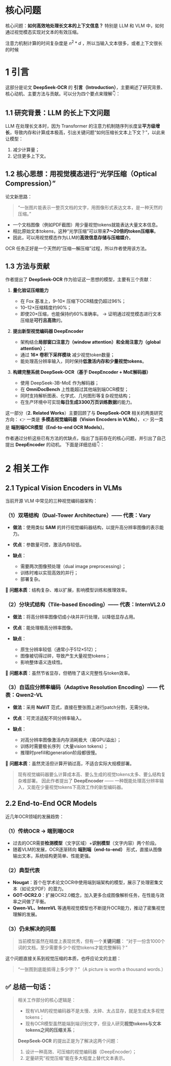 # 核心问题

核心问题：**如何高效地处理长文本的上下文信息？** 特别是 LLM 和 VLM 中，如何通过视觉模态实现对文本的有效压缩。

注意力机制计算的时间复杂度是 $n^2 * d$ ，所以当输入文本很多，或者上下文很长的时候

# 1 引言

这部分是论文 **DeepSeek-OCR** 的 **引言（Introduction）**，主要阐述了研究背景、核心动机、主要方法与贡献。可以分为四个要点来理解👇：

## 1.1 研究背景：LLM 的长上下文问题

LLM 在处理长文本时，因为 Transformer 的注意力机制随序列长度呈**平方级增长**，导致内存和计算成本极高，引出关键问题“如何压缩长文本上下文？”，以此来让模型：
1. 减少计算量；
2. 记住更多上下文。

## 1.2 核心思想：用视觉模态进行“光学压缩（Optical Compression）”

论文新思路：

> “一张图片能表示一整页文档的文字，用图像形式表达文本，是一种天然的压缩。”

* 一个文档图像（例如PDF截图）用少量视觉tokens就能表达大量文本信息。
* 相比原始文本tokens，这种“光学压缩”可以带来**7～20倍的token压缩率**。
* 因此，可以用视觉模态作为LLM的**高效信息存储与压缩媒介**。

OCR 任务正好是一个天然的“压缩—解压缩”过程，所以作者使用该方法。

## 1.3 方法与贡献

作者提出了 **DeepSeek-OCR** 作为验证这一思想的模型，主要有三个贡献：

1. **量化验证压缩能力**

   * 在 Fox 基准上，9–10× 压缩下OCR精度仍超过96%；
   * 10–12×压缩精度约90%；
   * 即使20×压缩，也能保持约60%准确率。
     → 证明通过视觉模态进行文本压缩是**可行且高效**的。

2. **提出新型视觉编码器 DeepEncoder**

   * 架构结合**局部窗口注意力（window attention）**和**全局注意力（global attention）**；
   * 通过 **16× 卷积下采样模块** 减少视觉token数量；
   * 能处理高分辨率输入，同时保持**低激活内存和少量视觉tokens**。

3. **构建完整系统 DeepSeek-OCR（基于 DeepEncoder + MoE解码器）**

   * 使用 DeepSeek-3B-MoE 作为解码器；
   * 在 **OmniDocBench** 上性能超过其他端到端OCR模型；
   * 同时支持解析图表、化学式、几何图形等复杂视觉结构；
   * 在生产环境中可实现**每日生成3300万页训练数据**的能力。

这一部分（**2. Related Works**）主要回顾了与 **DeepSeek-OCR** 相关的两类研究方向：
👉 一类是 **多模态视觉编码器（Vision Encoders in VLMs）**，
👉 另一类是 **端到端OCR模型（End-to-end OCR Models）**。

作者通过分析这些已有方法的优缺点，指出了当前存在的核心问题，并引出了自己提出 **DeepEncoder** 的动机。
下面是详细总结👇：

# 2 相关工作

## 2.1 Typical Vision Encoders in VLMs

当前开源 VLM 中常见的三种视觉编码器架构：

### （1）双塔结构（Dual-Tower Architecture）—— 代表：**Vary**

* **做法**：使用类似 **SAM** 的并行视觉编码器结构，以提升高分辨率图像的表示能力。
* **优点**：参数量可控，激活内存较低。
* **缺点**：

  * 需要两次图像预处理（dual image preprocessing）；
  * 训练时难以实现高效的并行；
  * 部署复杂。

🔹 **问题本质**：结构复杂、难以扩展，影响模型训练和推理效率。



### （2）分块式结构（Tile-based Encoding）—— 代表：**InternVL2.0**

* **做法**：将高分辨率图像切成小块并并行处理，以降低显存占用。
* **优点**：能处理极高分辨率图像。
* **缺点**：

  * 原生分辨率较低（通常小于512×512）；
  * 图像被切得过碎，导致产生大量视觉tokens；
  * 影响整体语义连续性。

🔹 **问题本质**：虽然节省显存，但牺牲了语义完整性与token效率。



### （3）自适应分辨率编码（Adaptive Resolution Encoding）—— 代表：**Qwen2-VL**

* **做法**：采用 **NaViT** 范式，直接在整张图上进行patch分割，无需分块。
* **优点**：可灵活适配不同分辨率输入。
* **缺点**：

  * 对高分辨率图像激活内存消耗极大（易GPU溢出）；
  * 训练时需要极长序列（大量vision tokens）；
  * 推理时prefill和generation阶段都很慢。

🔹 **问题本质**：虽然灵活但计算开销过高，不适合实际大规模部署。

> 现有视觉编码器要么计算成本高、要么生成的视觉tokens太多、要么结构复杂难部署。
> 因此作者提出了 **DeepEncoder** —— 一种既能处理高分辨率输入，又能在少量视觉tokens下高效工作的新型编码器。



## 2.2 End-to-End OCR Models

近几年OCR领域的发展趋势：

### （1）传统OCR → 端到端OCR

* 过去的OCR需要**检测模型**（文字区域）+**识别模型**（文字内容）两个阶段。
* 随着VLM的发展，OCR逐渐转向 **端到端（end-to-end）** 形式，直接从图像输出文本，系统结构更简单、性能更强。



### （2）典型代表

* **Nougat**：首个在学术论文OCR中使用端到端架构的模型，展示了处理密集文本（如论文PDF）的潜力。
* **GOT-OCR2.0**：扩展OCR2.0概念，加入更多合成图像解析任务，在性能与效率之间做了平衡。
* **Qwen-VL、InternVL** 等通用视觉模型也不断提升OCR能力，推动了密集视觉理解的发展。



### （3）仍未解决的问题

> 当前模型虽然在精度上表现优秀，但有一个**关键问题**：
> “对于一份含1000个词的文档，至少需要多少个视觉tokens才能完整解码？”

这个问题直接关系到视觉压缩的本质，也呼应论文的主题：

> “一张图到底能抵得上多少字？”（A picture is worth a thousand words.）



## ✅ 总结一句话：

> 相关工作部分的核心逻辑是：
>
> * 现有VLM的视觉编码器不是太慢、太碎、太占显存，就是生成太多视觉tokens；
> * 现有OCR模型虽然能端到端识别文字，但没人研究**视觉tokens与文本tokens之间的压缩关系**；
>
> **DeepSeek-OCR** 的提出正是为了解决这两个问题：
> 1. 设计一种高效、可压缩的视觉编码器（DeepEncoder）；
> 2. 定量研究“视觉压缩”能在多大程度上替代文本表示。
